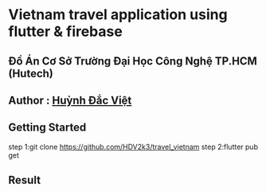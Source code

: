 # Vietnam travel application using flutter & firebase 
## Đồ Án Cơ Sở Trường Đại Học Công Nghệ TP.HCM (Hutech) <br>
## Author : <a href="https://www.facebook.com/huynh.viet.7771">Huỳnh Đắc Việt</a>  <br>

## Getting Started
step 1:git clone https://github.com/HDV2k3/travel_vietnam
step 2:flutter pub get  <br>
## Result
<img source='[assets/images/result.png](https://github.com/HDV2k3/travel_vietnam/blob/master/assets/images/result.png)'/> <br>




